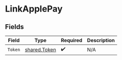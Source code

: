 # LinkApplePay


## Fields

| Field                                        | Type                                         | Required                                     | Description                                  |
| -------------------------------------------- | -------------------------------------------- | -------------------------------------------- | -------------------------------------------- |
| `Token`                                      | [shared.Token](../../models/shared/token.md) | :heavy_check_mark:                           | N/A                                          |